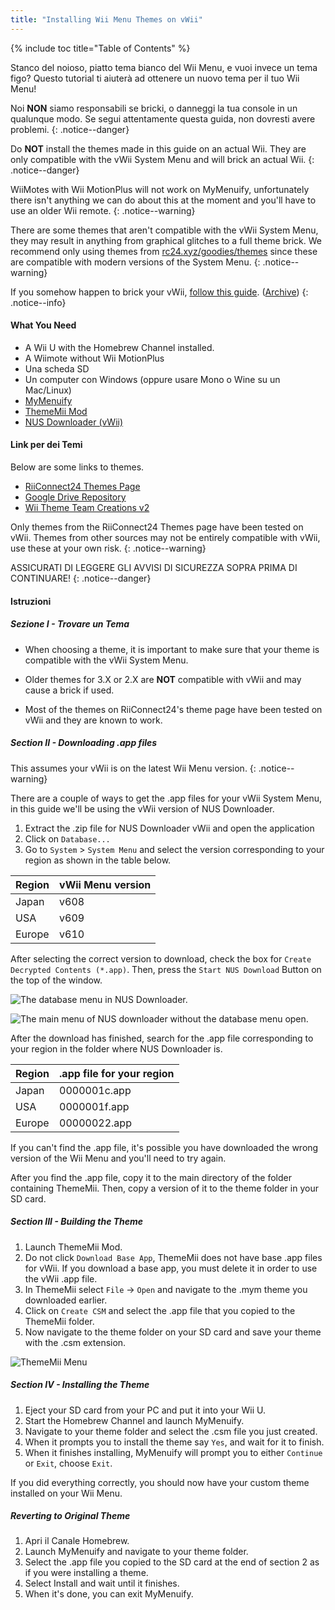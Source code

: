 ```yaml
---
title: "Installing Wii Menu Themes on vWii"
---
```


{% include toc title="Table of Contents" %}

Stanco del noioso, piatto tema bianco del Wii Menu, e vuoi invece un tema figo? Questo tutorial ti aiuterà ad ottenere un nuovo tema per il tuo Wii Menu!

Noi **NON** siamo responsabili se bricki, o danneggi la tua console in un qualunque modo. Se segui attentamente questa guida, non dovresti avere problemi.
{: .notice--danger}

Do **NOT** install the themes made in this guide on an actual Wii. They are only compatible with the vWii System Menu and will brick an actual Wii.
{: .notice--danger}

WiiMotes with Wii MotionPlus will not work on MyMenuify, unfortunately there isn't anything we can do about this at the moment and you'll have to use an older Wii remote.
{: .notice--warning}

There are some themes that aren't compatible with the vWii System Menu, they may result in anything from graphical glitches to a full theme brick. We recommend only using themes from [rc24.xyz/goodies/themes](https://rc24.xyz/goodies/themes/) since these are compatible with modern versions of the System Menu.
{: .notice--warning}

If you somehow happen to brick your vWii, [follow this guide](https://gbatemp.net/threads/guide-vwii-unbrick-guide-by-garyodernichts.528329). ([Archive](https://web.archive.org/web/20200213194233/https://gbatemp.net/threads/guide-vwii-unbrick-guide-by-garyodernichts.528329/))
{: .notice--info}

#### What You Need

* A Wii U with the Homebrew Channel installed.
* A Wiimote without Wii MotionPlus
* Una scheda SD
* Un computer con Windows (oppure usare Mono o Wine su un Mac/Linux)
* [MyMenuify](/assets/files/Mymenuify-Old-vWii.zip)
* [ThemeMii Mod](/assets/files/New_ThemeMii_MOD.zip)
* [NUS Downloader (vWii)](/assets/files/NUSDownloader-vwii.zip)

#### Link per dei Temi

Below are some links to themes.

* [RiiConnect24 Themes Page](https://rc24.xyz/goodies/themes/)
* [Google Drive Repository](https://drive.google.com/drive/folders/19tyeVQ--bJ0ZUTNg5yvAGvc3G4-euEpm?usp=sharing)
* [Wii Theme Team Creations v2](https://gbatemp.net/threads/wii-theme-team-creations-v2.336596/)

Only themes from the RiiConnect24 Themes page have been tested on vWii. Themes from other sources may not be entirely compatible with vWii, use these at your own risk.
{: .notice--warning}

ASSICURATI DI LEGGERE GLI AVVISI DI SICUREZZA SOPRA PRIMA DI CONTINUARE!
{: .notice--danger}

#### Istruzioni

##### Sezione I - Trovare un Tema

* When choosing a theme, it is important to make sure that your theme is compatible with the vWii System Menu.

* Older themes for 3.X or 2.X are **NOT** compatible with vWii and may cause a brick if used.

* Most of the themes on RiiConnect24's theme page have been tested on vWii and they are known to work.

##### Section II - Downloading .app files

This assumes your vWii is on the latest Wii Menu version.
{: .notice--warning}

There are a couple of ways to get the .app files for your vWii System Menu, in this guide we'll be using the vWii version of NUS Downloader.

1. Extract the .zip file for NUS Downloader vWii and open the application
2. Click on `Database...`
3. Go to `System` > `System Menu` and select the version corresponding to your region as shown in the table below.

| Region | vWii Menu version |
| ------ | ----------------- |
| Japan  | v608              |
| USA    | v609              |
| Europe | v610              |

After selecting the correct version to download, check the box for `Create Decrypted Contents (*.app)`. Then, press the `Start NUS Download` Button on the top of the window.

![The database menu in NUS Downloader.](/images/Themes-vWii/NUSD-vWii_preview-database.png)

![The main menu of NUS downloader without the database menu open.](/images/Themes-vWii/NUSD-vWii_sysmenu-versions.png)

After the download has finished, search for the .app file corresponding to your region in the folder where NUS Downloader is.

| Region | .app file for your region |
| ------ | ------------------------- |
| Japan  | 0000001c.app              |
| USA    | 0000001f.app              |
| Europe | 00000022.app              |

If you can't find the .app file, it's possible you have downloaded the wrong version of the Wii Menu and you'll need to try again.

After you find the .app file, copy it to the main directory of the folder containing ThemeMii. Then, copy a version of it to the theme folder in your SD card.

##### Section III - Building the Theme

1. Launch ThemeMii Mod.
2. Do not click `Download Base App`, ThemeMii does not have base .app files for vWii. If you download a base app, you must delete it in order to use the vWii .app file.
3. In ThemeMii select `File` -> `Open` and navigate to the .mym theme you downloaded earlier.
4. Click on `Create CSM` and select the .app file that you copied to the ThemeMii folder.
5. Now navigate to the theme folder on your SD card and save your theme with the .csm extension.

![ThemeMii Menu](/images/Themes-vWii/ThemeMii-Mod-Preview_vWii.png)

##### Section IV - Installing the Theme

1. Eject your SD card from your PC and put it into your Wii U.
2. Start the Homebrew Channel and launch MyMenuify.
3. Navigate to your theme folder and select the .csm file you just created.
4. When it prompts you to install the theme say `Yes`, and wait for it to finish.
5. When it finishes installing, MyMenuify will prompt you to either `Continue` or `Exit`, choose `Exit`.

If you did everything correctly, you should now have your custom theme installed on your Wii Menu.

##### Reverting to Original Theme

1. Apri il Canale Homebrew.
2. Launch MyMenuify and navigate to your theme folder.
3. Select the .app file you copied to the SD card at the end of section 2 as if you were installing a theme.
4. Select Install and wait until it finishes.
5. When it's done, you can exit MyMenuify.